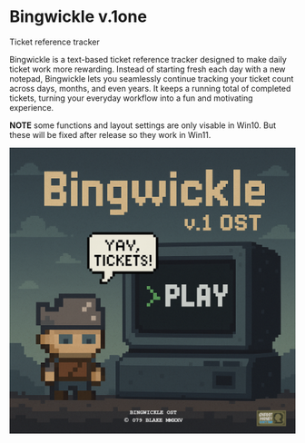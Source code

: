 # Bingwickle v.1one
 Ticket reference tracker

 Bingwickle is a text-based ticket reference tracker designed to make daily ticket work more rewarding. Instead of starting fresh each day with a new notepad, Bingwickle lets you seamlessly continue tracking your ticket count across days, months, and even years. It keeps a running total of completed tickets, turning your everyday workflow into a fun and motivating experience.

 **NOTE** some functions and layout settings are only visable in Win10. But these will be fixed after release so they work in Win11.

 ![Alt text](assets/bingwickleofficialcover.png)

